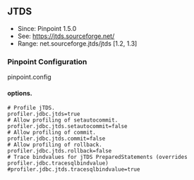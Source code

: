 ## JTDS
* Since: Pinpoint 1.5.0
* See: https://jtds.sourceforge.net/
* Range: net.sourceforge.jtds/jtds [1.2, 1.3]

### Pinpoint Configuration
pinpoint.config

#### options.
~~~
# Profile jTDS.
profiler.jdbc.jtds=true
# Allow profiling of setautocommit.
profiler.jdbc.jtds.setautocommit=false
# Allow profiling of commit.
profiler.jdbc.jtds.commit=false
# Allow profiling of rollback.
profiler.jdbc.jtds.rollback=false
# Trace bindvalues for jTDS PreparedStatements (overrides profiler.jdbc.tracesqlbindvalue)
#profiler.jdbc.jtds.tracesqlbindvalue=true
~~~
